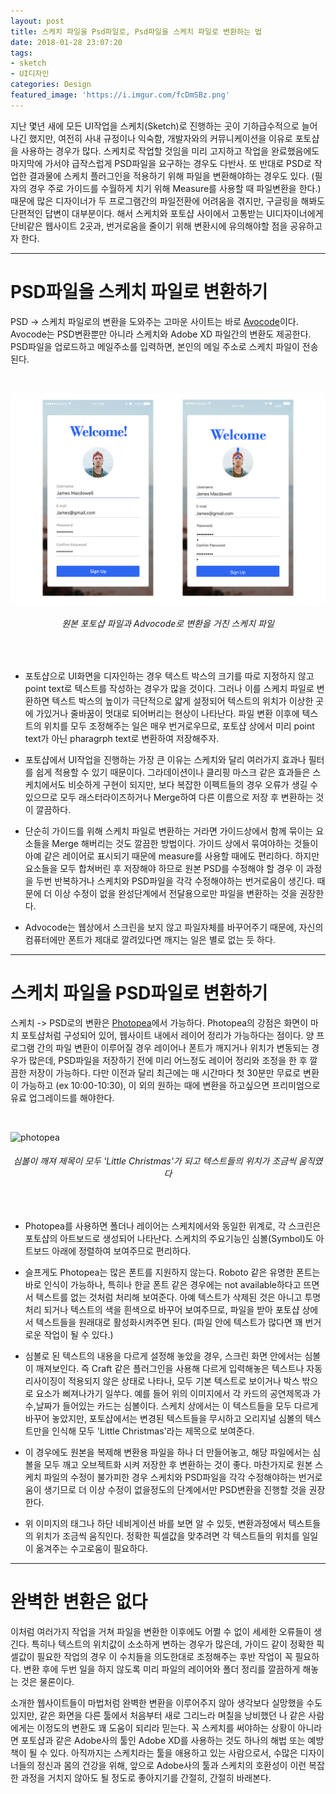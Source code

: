 ```yaml
---
layout: post
title: 스케치 파일을 Psd파일로, Psd파일을 스케치 파일로 변환하는 법
date: 2018-01-28 23:07:20
tags:
- sketch
- UI디자인
categories: Design
featured_image: 'https://i.imgur.com/fcDmSBz.png'
---
```

지난 몇년 새에 모든 UI작업을 스케치(Sketch)로 진행하는 곳이 기하급수적으로 늘어나긴 했지만, 여전히 사내 규정이나 익숙함, 개발자와의 커뮤니케이션을 이유로 포토샵을 사용하는 경우가 많다. 스케치로 작업할 것임을 미리 고지하고 작업을 완료했음에도 마지막에 가서야 급작스럽게 PSD파일을 요구하는 경우도 다반사. 또 반대로 PSD로 작업한 결과물에 스케치 플러그인을 적용하기 위해 파일을 변환해야하는 경우도 있다. (필자의 경우 주로 가이드를 수월하게 치기 위해 Measure를 사용할 때 파일변환을 한다.) 때문에 많은 디자이너가 두 프로그램간의 파일전환에 어려움을 겪지만, 구글링을 해봐도 단편적인 답변이 대부분이다. 해서 스케치와 포토샵 사이에서 고통받는 UI디자이너에게 단비같은 웹사이트 2곳과, 번거로움을 줄이기 위해 변환시에 유의해야할 점을 공유하고자 한다.

---


# PSD파일을 스케치 파일로 변환하기

PSD -> 스케치 파일로의 변환을 도와주는 고마운 사이트는 바로 [Avocode](http://avocode.com/convert-psd-to-sketch)이다. Avocode는 PSD변환뿐만 아니라 스케치와 Adobe XD 파일간의 변환도 제공한다. PSD파일을 업로드하고 메일주소를 입력하면, 본인의 메일 주소로 스케치 파일이 전송된다.

<br>

![advocode](/img/2018-01-29/p_to_s_01.png)
<center><h6>원본 포토샵 파일과 Advocode로 변환을 거친 스케치 파일</h6></center>
<br>

- 포토샵으로 UI화면을 디자인하는 경우 텍스트 박스의 크기를 따로 지정하지 않고 point text로 텍스트를 작성하는 경우가 많을 것이다. 그러나 이를 스케치 파일로 변환하면 텍스트 박스의 높이가 극단적으로 얇게 설정되어 텍스트의 위치가 이상한 곳에 가있거나 줄바꿈이 멋대로 되어버리는 현상이 나타난다. 파일 변환 이후에 텍스트의 위치를 모두 조정해주는 일은 매우 번거로우므로, 포토샵 상에서 미리 point text가 아닌 pharagrph text로 변환하여 저장해주자.

<p></p>

- 포토샵에서 UI작업을 진행하는 가장 큰 이유는 스케치와 달리 여러가지 효과나 필터를 쉽게 적용할 수 있기 때문이다. 그라데이션이나 클리핑 마스크 같은 효과들은 스케치에서도 비슷하게 구현이 되지만, 보다 복잡한 이펙트들의 경우 오류가 생길 수 있으므로 모두 래스터라이즈하거나 Merge하여 다른 이름으로 저장 후 변환하는 것이 깔끔하다. 

<p></p>

- 단순히 가이드를 위해 스케치 파일로 변환하는 거라면 가이드상에서 함께 묶이는 요소들을 Merge 해버리는 것도 깔끔한 방법이다. 가이드 상에서 묶여야하는 것들이 아예 같은 레이어로 표시되기 때문에 measure를 사용할 때에도 편리하다. 하지만 요소들을 모두 합쳐버린 후 저장해야 하므로 원본 PSD를 수정해야 할 경우 이 과정을 두번 반복하거나 스케치와 PSD파일을 각각 수정해야하는 번거로움이 생긴다. 때문에 더 이상 수정이 없을 완성단계에서 전달용으로만 파일을 변환하는 것을 권장한다.

<p></p>

- Advocode는 웹상에서 스크린을 보지 않고 파일자체를 바꾸어주기 때문에, 자신의 컴퓨터에만 폰트가 제대로 깔려있다면 깨지는 일은 별로 없는 듯 하다. 

---


# 스케치 파일을 PSD파일로 변환하기


스케치 -> PSD로의 변환은 [Photopea](http://www.photopea.com)에서 가능하다. Photopea의 강점은 화면이 마치 포토샵처럼 구성되어 있어, 웹사이트 내에서 레이어 정리가 가능하다는 점이다. 양 프로그램 간의 파일 변환이 이루어질 경우 레이어나 폰트가 깨지거나 위치가 변동되는 경우가 많은데, PSD파일을 저장하기 전에 미리 어느정도 레이어 정리와 조정을 한 후 깔끔한 저장이 가능하다. 다만 이전과 달리 최근에는 매 시간마다 첫 30분만 무료로 변환이 가능하고 (ex 10:00-10:30), 이 외의 원하는 때에 변환을 하고싶으면 프리미엄으로 유료 업그레이드를 해야한다.

<br>

![photopea](/img/2018-01-29/s_to_p_01.png)
<center><h6>심볼이 깨져 제목이 모두 'Little Christmas'가 되고 텍스트들의 위치가 조금씩 움직였다 </h6></center>
<br>

- Photopea를 사용하면 폴더나 레이어는 스케치에서와 동일한 위계로, 각 스크린은 포토샵의 아트보드로 생성되어 나타난다. 스케치의 주요기능인 심볼(Symbol)도 아트보드 아래에 정렬하여 보여주므로 편리하다.

<p></p>

- 슬프게도 Photopea는 많은 폰트를 지원하지 않는다. Roboto 같은 유명한 폰트는 바로 인식이 가능하나, 특히나 한글 폰트 같은 경우에는 not available하다고 뜨면서 텍스트를 없는 것처럼 처리해 보여준다. 아예 텍스트가 삭제된 것은 아니고 투명처리 되거나 텍스트의 색을 흰색으로 바꾸어 보여주므로, 파일을 받아 포토샵 상에서 텍스트들을 원래대로 활성화시켜주면 된다. (파일 안에 텍스트가 많다면 꽤 번거로운 작업이 될 수 있다.)

<p></p>

- 심볼로 된 텍스트의 내용을 다르게 설정해 놓았을 경우, 스크린 화면 안에서는 심볼이 깨져보인다. 즉 Craft 같은 플러그인을 사용해 다르게 입력해놓은 텍스트나 자동 리사이징이 적용되지 않은 상태로 나타나, 모두 기본 텍스트로 보이거나 박스 밖으로 요소가 삐져나가기 일쑤다. 예를 들어 위의 이미지에서 각 카드의 공연제목과 가수,날짜가 들어있는 카드는 심볼이다. 스케치 상에서는 이 텍스트들을 모두 다르게 바꾸어 놓았지만, 포토샵에서는 변경된 텍스트들을 무시하고 오리지널 심볼의 텍스트만을 인식해 모두 'Little Christmas'라는 제목으로 보여준다. 

<p></p>

- 이 경우에도 원본을 복제해 변환용 파일을 하나 더 만들어놓고, 해당 파일에서는 심볼을 모두 깨고 오브젝트화 시켜 저장한 후 변환하는 것이 좋다. 마찬가지로 원본 스케치 파일의 수정이 불가피한 경우 스케치와 PSD파일을 각각 수정해야하는 번거로움이 생기므로 더 이상 수정이 없을정도의 단계에서만 PSD변환을 진행할 것을 권장한다.

<p></p>

- 위 이미지의 태그나 하단 네비게이션 바를 보면 알 수 있듯, 변환과정에서 텍스트들의 위치가 조금씩 움직인다. 정확한 픽셀값을 맞추려면 각 텍스트들의 위치를 일일이 옮겨주는 수고로움이 필요하다.

---


# 완벽한 변환은 없다

이처럼 여러가지 작업을 거쳐 파일을 변환한 이후에도 어쩔 수 없이 세세한 오류들이 생긴다. 특히나 텍스트의 위치값이 소소하게 변하는 경우가 많은데, 가이드 같이 정확한 픽셀값이 필요한 작업의 경우 이 수치들을 의도한대로 조정해주는 후반 작업이 꼭 필요하다. 변환 후에 두번 일을 하지 않도록 미리 파일의 레이어와 폴더 정리를 깔끔하게 해놓는 것은 물론이다. 

소개한 웹사이트들이 마법처럼 완벽한 변환을 이루어주지 않아 생각보다 실망했을 수도 있지만, 같은 화면을 다른 툴에서 처음부터 새로 그리느라 며칠을 낭비했던 나 같은 사람에게는 이정도의 변환도 꽤 도움이 되리라 믿는다. 꼭 스케치를 써야하는 상황이 아니라면 포토샵과 같은 Adobe사의 툴인  Adobe XD를 사용하는 것도 하나의 해법 또는 예방책이 될 수 있다. 아직까지는 스케치라는 툴을 애용하고 있는 사람으로서, 수많은 디자이너들의 정신과 몸의 건강을 위해, 앞으로 Adobe사의 툴과 스케치의 호환성이 이런 복잡한 과정을 거치지 않아도 될 정도로 좋아지기를 간절히, 간절히 바래본다.

<br>